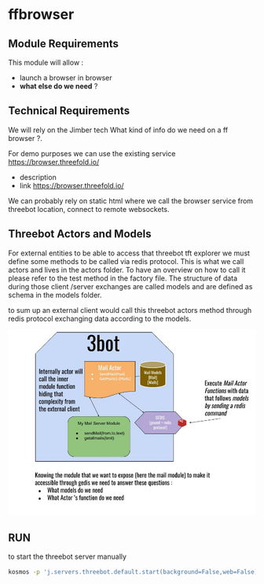 # ffbrowser

## Module Requirements

This module will allow :

- launch a browser in browser
- **what else do we need** ?

## Technical Requirements

We will rely on the Jimber tech
What kind of info do we need on a ff browser ?.

For demo purposes we can use the existing service https://browser.threefold.io/

- description 
- link https://browser.threefold.io/

We can probably rely on static html where we call the browser service from threebot location, connect to remote websockets.

## Threebot Actors and Models

For external entities to be able to access that threebot tft explorer we must define some methods to be called via redis protocol.
This is what we call actors and lives in the actors folder. To have an overview on how to call it please refer to the test method in the factory file.
The structure of data during those client /server exchanges are called models and are defined as schema in the models folder.

to sum up an external client would call this threebot actors method through redis protocol exchanging data according to the models.

![3Bot module example with mail module](../doc/images/3bot_actors_models.jpg)

## RUN

to start the threebot server manually

```bash
kosmos -p 'j.servers.threebot.default.start(background=False,web=False)'
```
